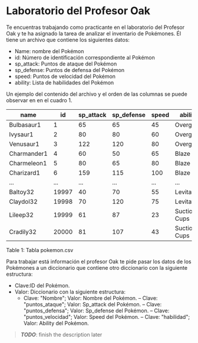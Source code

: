 # Laboratorio del Profesor Oak

Te encuentras trabajando como practicante en el laboratorio del Profesor Oak y te ha
asignado la tarea de analizar el inventario de Pokémones. Él tiene un archivo que
contiene los siguientes datos:

* Name: nombre del Pokémon
* id: Número de identificación correspondiente al Pokémon
* sp_attack: Puntos de ataque del Pokémon
* sp_defense: Puntos de defensa del Pokémon
* speed: Puntos de velocidad del Pokémon
* ability: Lista de habilidades del Pokémon

Un ejemplo del contenido del archivo y el orden de las columnas se puede observar en
en el cuadro 1.

| name      | id   | sp_attack | sp_defense | speed | ability      |
|-----------|------|-----------|------------|-------|--------------|
|Bulbasaur1 | 1    |    65     |    65      |  45   | Overgrow     |
|Ivysaur1   | 2    |    80     |    80      |  60   | Overgrow     |
|Venusaur1  | 3    |    122    |    120     |  80   | Overgrow     |
|Charmander1| 4    |    60     |    50      |  65   | Blaze        |
|Charmeleon1| 5    |    80     |    65      |  80   | Blaze        |
|Charizard1 | 6    |    159    |    115     |  100  | Blaze        |
|...        |...   |    ...    |    ...     |  ...  | ...          |
|Baltoy32   |19997 |    40     |    70      |  55   | Levitate     |
|Claydol32  |19998 |    70     |    120     |  75   | Levitate     |
|Lileep32   |19999 |    61     |    87      |  23   | Suction Cups |
|Cradily32  |20000 |    81     |    107     |  43   | Suction Cups |

Table 1: Tabla pokemon.csv

Para trabajar está información el profesor Oak te pide pasar los datos de los
Pokémones a un diccionario que contiene otro diccionario con la siguiente
estructura:

* Clave:ID del Pokémon.
* Valor: Diccionario con la siguiente estructura:
  - Clave: "Nombre"; Valor: Nombre del Pokémon.
  – Clave: "puntos_ataque"; Valor: Sp_attack del Pokémon.
  – Clave: "puntos_defensa"; Valor: Sp_defense del Pokémon.
  – Clave: "puntos_velocidad"; Valor: Speed del Pokémon.
  – Clave: "habilidad"; Valor: Ability del Pokémon.


> _**TODO**_: finish the description later